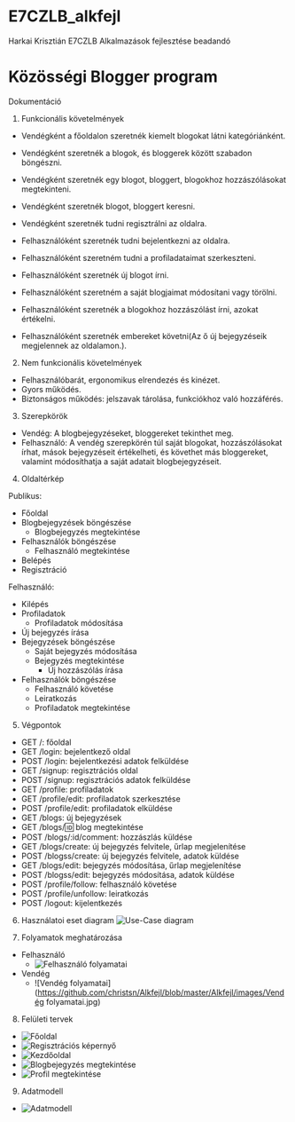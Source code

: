 # E7CZLB_alkfejl
Harkai Krisztián E7CZLB Alkalmazások fejlesztése beadandó

# Közösségi Blogger program

Dokumentáció

1. Funkcionális követelmények
  - Vendégként a főoldalon szeretnék kiemelt blogokat látni kategóriánként.
  - Vendégként szeretnék a blogok, és bloggerek között szabadon böngészni.
  - Vendégként szeretnék egy blogot, bloggert, blogokhoz hozzászólásokat megtekinteni.
  - Vendégként szeretnék blogot, bloggert keresni.
  - Vendégként szeretnék tudni regisztrálni az oldalra.
  
  - Felhasználóként szeretnék tudni bejelentkezni az oldalra.
  - Felhasználóként szeretném tudni a profiladataimat szerkeszteni.
  - Felhasználóként szeretnék új blogot írni.
  - Felhasználóként szeretném a saját blogjaimat módosítani vagy törölni.
  - Felhasználóként szeretnék a blogokhoz hozzászólást írni, azokat értékelni.
  - Felhasználóként szeretnék embereket követni(Az ő új bejegyzéseik megjelennek az oldalamon.).
  
  
2. Nem funkcionális követelmények
  - Felhasználóbarát, ergonomikus elrendezés és kinézet.
  - Gyors működés.
  - Biztonságos működés: jelszavak tárolása, funkciókhoz való hozzáférés.
  
3. Szerepkörök
  - Vendég: A blogbejegyzéseket, bloggereket tekinthet meg.
  - Felhasználó: A vendég szerepkörén túl saját blogokat, hozzászólásokat írhat, mások bejegyzéseit értékelheti, és követhet más bloggereket, valamint módosíthatja a saját adatait blogbejegyzéseit.

4. Oldaltérkép

  Publikus:
  - Főoldal
  - Blogbejegyzések böngészése
    + Blogbejegyzés megtekintése
  - Felhasználók böngészése
    + Felhasználó megtekintése
  - Belépés
  - Regisztráció
  
  Felhasználó:
  - Kilépés
  - Profiladatok
    + Profiladatok módosítása
  - Új bejegyzés írása
  - Bejegyzések böngészése
    + Saját bejegyzés módosítása
    + Bejegyzés megtekintése
      * Új hozzászólás írása
  - Felhasználók böngészése
    + Felhasználó követése
    + Leiratkozás
    + Profiladatok megtekintése

5. Végpontok

  - GET /: főoldal
  - GET /login: bejelentkező oldal
  - POST /login: bejelentkezési adatok felküldése
  - GET /signup: regisztrációs oldal
  - POST /signup: regisztrációs adatok felküldése
  - GET /profile: profiladatok
  - GET /profile/edit: profiladatok szerkesztése
  - POST /profile/edit: profiladatok elküldése
  - GET /blogs: új bejegyzések
  - GET /blogs/:id: blog megtekintése
  - POST /blogs/:id/comment: hozzászlás küldése
  - GET /blogs/create: új bejegyzés felvitele, űrlap megjelenítése
  - POST /blogss/create: új bejegyzés felvitele, adatok küldése
  - GET /blogs/edit: bejegyzés módosítása, űrlap megjelenítése
  - POST /blogss/edit: bejegyzés módosítása, adatok küldése
  - POST /profile/follow: felhasználó követése
  - POST /profile/unfollow: leiratkozás
  - POST /logout: kijelentkezés

6. Használatoi eset diagram
![Use-Case diagram](https://github.com/christsn/Alkfejl/blob/master/Alkfejl/images/Use-Case.jpg)

7. Folyamatok meghatározása
  - Felhasználó
    - ![Felhasználó folyamatai](https://github.com/christsn/Alkfejl/blob/master/Alkfejl/images/Felhasznalo_folyamatai.jpg)
  - Vendég
    - ![Vendég folyamatai](https://github.com/christsn/Alkfejl/blob/master/Alkfejl/images/Vendég folyamatai.jpg)
    
8. Felületi tervek
  - ![Főoldal](https://github.com/christsn/Alkfejl/blob/master/Alkfejl/images/Main_Page.jpg)
  - ![Regisztrációs képernyő](https://github.com/christsn/Alkfejl/blob/master/Alkfejl/images/Regisztrációs_képernyő.jpg)
  - ![Kezdőoldal](https://github.com/christsn/Alkfejl/blob/master/Alkfejl/images/Kezdőoldal.jpg)
  - ![Blogbejegyzés megtekintése](https://github.com/christsn/Alkfejl/blob/master/Alkfejl/images/Bejegyzés_megtekintése.jpg)
  - ![Profil megtekintése](https://github.com/christsn/Alkfejl/blob/master/Alkfejl/images/Profil.jpg)
  
9. Adatmodell
  - ![Adatmodell](https://github.com/christsn/Alkfejl/blob/master/Alkfejl/images/entity-relationship.jpg)


